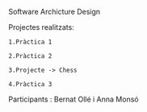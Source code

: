 Software Archicture Design

Projectes realitzats:

    1.Pràctica 1
  
    2.Pràctica 2
  
    3.Projecte -> Chess
  
    4.Pràctica 3

Participants : Bernat Ollé i Anna Monsó
